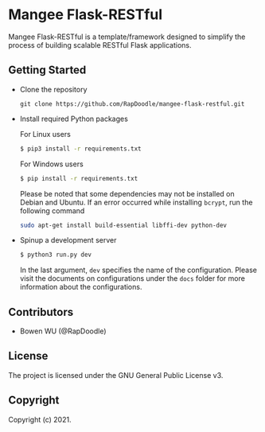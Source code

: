 # Mangee Flask-RESTful
Mangee Flask-RESTful is a template/framework designed to simplify the process of building scalable RESTful Flask applications.

## Getting Started

- Clone the repository

  ```shell
  git clone https://github.com/RapDoodle/mangee-flask-restful.git
  ```

- Install required Python packages

  For Linux users
  ```bash
  $ pip3 install -r requirements.txt
  ```

  For Windows users
  ```bash
  $ pip install -r requirements.txt
  ```

  Please be noted that some dependencies may not be installed on Debian and Ubuntu. If an error occurred while installing `bcrypt`, run the following command

  ```bash
  sudo apt-get install build-essential libffi-dev python-dev
  ```

- Spinup a development server

  ```bash
  $ python3 run.py dev
  ```
  In the last argument, `dev` specifies the name of the configuration. Please visit the documents on configurations under the `docs` folder for more information about the configurations.

## Contributors
- Bowen WU (@RapDoodle)

## License
The project is licensed under the GNU General Public License v3.

## Copyright
Copyright (c) 2021.